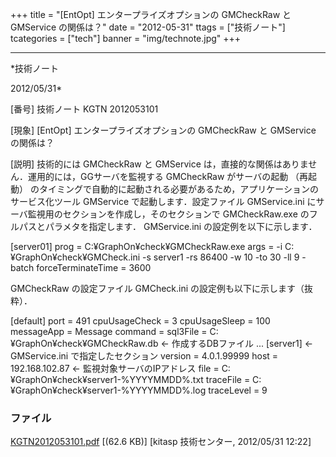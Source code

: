 ﻿+++
title = "[EntOpt] エンタープライズオプションの GMCheckRaw と GMService の関係は？"
date = "2012-05-31"
ttags = ["技術ノート"]
tcategories = ["tech"]
banner = "img/technote.jpg"
+++

-----------------------------------------------------------------------------------------------------------------------------

*技術ノート

2012/05/31*


[番号]
技術ノート KGTN 2012053101

[現象]
[EntOpt] エンタープライズオプションの GMCheckRaw と GMService
の関係は？

[説明]
技術的には GMCheckRaw と GMService
は，直接的な関係はありません．運用的には，GGサーバを監視する GMCheckRaw
がサーバの起動 （再起動）
のタイミングで自動的に起動される必要があるため，アプリケーションのサービス化ツール
GMService で起動します．設定ファイル GMService.ini
にサーバ監視用のセクションを作成し，そのセクションで GMCheckRaw.exe
のフルパスとパラメタを指定します． GMService.ini
の設定例を以下に示します．

[server01]
prog = C:¥GraphOn¥check¥GMCheckRaw.exe
args = -i C:¥GraphOn¥check¥GMCheck.ini -s server1 -rs 86400 -w 10 -to 30
-ll 9 -batch
forceTerminateTime = 3600

GMCheckRaw の設定ファイル GMCheck.ini の設定例も以下に示します（抜粋）．

[default]
port = 491
cpuUsageCheck = 3
cpuUsageSleep = 100
messageApp = Message
command =
sql3File = C:¥GraphOn¥check¥GMCheckRaw.db ← 作成するDBファイル
...
[server1] ← GMService.ini で指定したセクション
version = 4.0.1.99999
host = 192.168.102.87 ← 監視対象サーバのIPアドレス
file = C:¥GraphOn¥check¥server1-%YYYYMMDD%.txt
traceFile = C:¥GraphOn¥check¥server1-%YYYYMMDD%.log
traceLevel = 9


### ファイル

 
 


[KGTN2012053101.pdf](http://techreport.kitasp.net/attachments/download/896/KGTN2012053101.pdf)
 [(62.6 KB)] [kitasp 技術センター, 2012/05/31
12:22]


 


 


